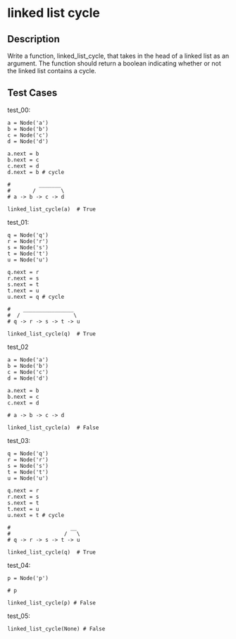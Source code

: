 # linked list cycle

## Description

Write a function, linked_list_cycle, that takes in the head of a linked list as an argument. The function should return a boolean indicating whether or not the linked list contains a cycle.

## Test Cases

test_00:

```text
a = Node('a')
b = Node('b')
c = Node('c')
d = Node('d')

a.next = b
b.next = c
c.next = d
d.next = b # cycle

#         _______
#       /        \
# a -> b -> c -> d

linked_list_cycle(a)  # True
```

test_01:

```text
q = Node('q')
r = Node('r')
s = Node('s')
t = Node('t')
u = Node('u')

q.next = r
r.next = s
s.next = t
t.next = u
u.next = q # cycle

#    ________________
#  /                 \
# q -> r -> s -> t -> u

linked_list_cycle(q)  # True
```

test_02

```text
a = Node('a')
b = Node('b')
c = Node('c')
d = Node('d')

a.next = b
b.next = c
c.next = d

# a -> b -> c -> d

linked_list_cycle(a)  # False
```

test_03:

```text
q = Node('q')
r = Node('r')
s = Node('s')
t = Node('t')
u = Node('u')

q.next = r
r.next = s
s.next = t
t.next = u
u.next = t # cycle

#                   __
#                 /   \
# q -> r -> s -> t -> u

linked_list_cycle(q)  # True
```

test_04:

```text
p = Node('p')

# p

linked_list_cycle(p) # False
```

test_05:

```text
linked_list_cycle(None) # False
```
